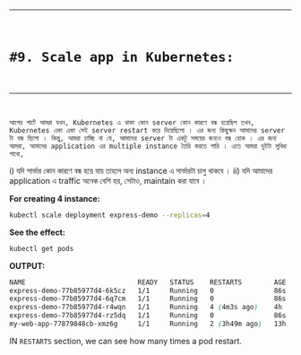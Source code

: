 
<br>

---

<br>

# `#9. Scale app in Kubernetes: `

<br>

---

<br>

`আগের পার্টে আমরা যখন, Kubernetes এ থাকা কোন server কোন কারণে বন্ধ হয়েছিল তখন,  Kubernetes একা একা সেই server restart করে দিয়েছিলো । এর জন্য কিছুক্ষন আমাদের server টা বন্ধ ছিলো । কিন্তু, আমরা চাচ্ছি না যে, আমাদের server টা একটু সময়ের জন্যও বন্ধ হোক । এর জন্য আমরা, আমাদের application এর multiple instance তৈরি করতে পারি । এতে আমরা দুইটা সুবিধা পাবো,   `

i) যদি  সার্ভার কোন কারণে বন্ধ হয়ে যায় তাহলে অন্য instance এ সার্ভারটা চালু থাকবে । 
ii) যদি আমাদের application এ traffic অনেক বেশি হয়, সেটাও, maintain করা যাবে । 

**For creating 4 instance:**
```bash
kubectl scale deployment express-demo --replicas=4
```

**See the effect:**
```bash
kubectl get pods                                  
```

**OUTPUT:**
```css
NAME                            READY   STATUS    RESTARTS        AGE
express-demo-77b85977d4-6k5cz   1/1     Running   0               86s
express-demo-77b85977d4-6q7cm   1/1     Running   0               86s
express-demo-77b85977d4-r4wqn   1/1     Running   4 (4m3s ago)    4h
express-demo-77b85977d4-rz5dq   1/1     Running   0               86s
my-web-app-77879848cb-xmz6g     1/1     Running   2 (3h49m ago)   13h
```


IN `RESTARTS` section, we can see how many times a pod restart.


